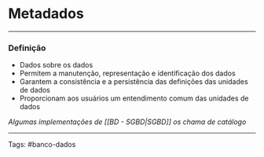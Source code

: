 # Metadados

---

### Definição

- Dados sobre os dados
- Permitem a manutenção, representação e identificação dos dados
- Garantem a consistência e a persistência das definições das unidades de dados
- Proporcionam aos usuários um entendimento comum das unidades de dados

*Algumas implementações de [[BD - SGBD|SGBD]] os chama de catálogo*

---

Tags: #banco-dados 